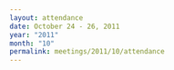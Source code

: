 ```yaml
---
layout: attendance
date: October 24 - 26, 2011
year: "2011"
month: "10"
permalink: meetings/2011/10/attendance
---
```

